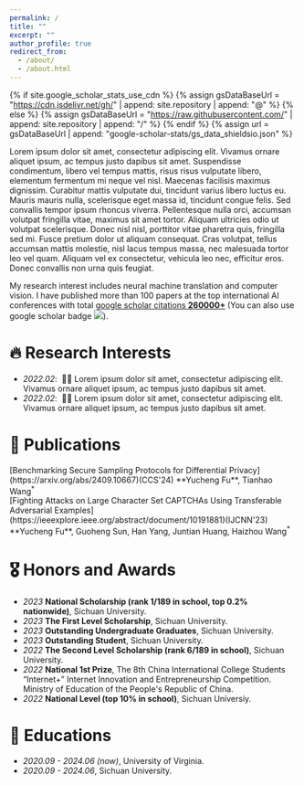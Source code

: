```yaml
---
permalink: /
title: ""
excerpt: ""
author_profile: true
redirect_from: 
  - /about/
  - /about.html
---
```


{% if site.google_scholar_stats_use_cdn %}
{% assign gsDataBaseUrl = "https://cdn.jsdelivr.net/gh/" | append: site.repository | append: "@" %}
{% else %}
{% assign gsDataBaseUrl = "https://raw.githubusercontent.com/" | append: site.repository | append: "/" %}
{% endif %}
{% assign url = gsDataBaseUrl | append: "google-scholar-stats/gs_data_shieldsio.json" %}

<span class='anchor' id='about-me'></span>

Lorem ipsum dolor sit amet, consectetur adipiscing elit. Vivamus ornare aliquet ipsum, ac tempus justo dapibus sit amet. Suspendisse condimentum, libero vel tempus mattis, risus risus vulputate libero, elementum fermentum mi neque vel nisl. Maecenas facilisis maximus dignissim. Curabitur mattis vulputate dui, tincidunt varius libero luctus eu. Mauris mauris nulla, scelerisque eget massa id, tincidunt congue felis. Sed convallis tempor ipsum rhoncus viverra. Pellentesque nulla orci, accumsan volutpat fringilla vitae, maximus sit amet tortor. Aliquam ultricies odio ut volutpat scelerisque. Donec nisl nisl, porttitor vitae pharetra quis, fringilla sed mi. Fusce pretium dolor ut aliquam consequat. Cras volutpat, tellus accumsan mattis molestie, nisl lacus tempus massa, nec malesuada tortor leo vel quam. Aliquam vel ex consectetur, vehicula leo nec, efficitur eros. Donec convallis non urna quis feugiat.

My research interest includes neural machine translation and computer vision. I have published more than 100 papers at the top international AI conferences with total <a href='https://scholar.google.com/citations?user=DhtAFkwAAAAJ'>google scholar citations <strong><span id='total_cit'>260000+</span></strong></a> (You can also use google scholar badge <a href='https://scholar.google.com/citations?user=DhtAFkwAAAAJ'><img src="https://img.shields.io/endpoint?url={{ url | url_encode }}&logo=Google%20Scholar&labelColor=f6f6f6&color=9cf&style=flat&label=citations"></a>).


# 🔥 Research Interests
- *2022.02*: &nbsp;🎉🎉 Lorem ipsum dolor sit amet, consectetur adipiscing elit. Vivamus ornare aliquet ipsum, ac tempus justo dapibus sit amet. 
- *2022.02*: &nbsp;🎉🎉 Lorem ipsum dolor sit amet, consectetur adipiscing elit. Vivamus ornare aliquet ipsum, ac tempus justo dapibus sit amet. 

# 📝 Publications 

<div class='paper-box'>
    <div class='paper-box-text' markdown="1">
        [Benchmarking Secure Sampling Protocols for Differential Privacy](https://arxiv.org/abs/2409.10667)(CCS'24)  
        **Yucheng Fu**, Tianhao Wang<sup>*</sup>
    </div>
</div> 

<div class='paper-box'>
    <div class='paper-box-text' markdown="1">
        [Fighting Attacks on Large Character Set CAPTCHAs Using Transferable Adversarial Examples](https://ieeexplore.ieee.org/abstract/document/10191881)(IJCNN'23)  
        **Yucheng Fu**, Guoheng Sun, Han Yang, Juntian Huang, Haizhou Wang<sup>*</sup>
    </div>
</div> 




# 🎖 Honors and Awards


- *2023* **National Scholarship (rank 1/189 in school, top 0.2\% nationwide)**, Sichuan University.
- *2023* **The First Level Scholarship**, Sichuan University.
- *2023* **Outstanding Undergraduate Graduates**, Sichuan University.
- *2023* **Outstanding Student**, Sichuan University.
- *2022* **The Second Level Scholarship (rank 6/189 in school)**, Sichuan University.
- *2022* **National 1st Prize**, The 8th China International College Students “Internet+” Internet Innovation and Entrepreneurship Competition. Ministry of Education of the People's Republic of China.
- *2022* **National Level (top 10\% in school)**, Sichuan Universiy.

# 📖 Educations
- *2020.09 - 2024.06 (now)*, University of Virginia. 
- *2020.09 - 2024.06*, Sichuan University. 


